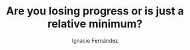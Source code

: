 ---
title: "Are you losing progress or is just a relative minimum?"
description: "The real progress is the thing that happens when you put effort even when no results are showing."
lastModified: 07-16-2025
author: "Ignacio Fernández"
tags: [ "blog","non-technical"]
draft: true
---